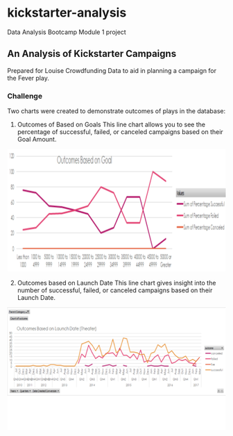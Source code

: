 # kickstarter-analysis
Data Analysis Bootcamp Module 1 project
## An Analysis of Kickstarter Campaigns
 Prepared for Louise
 Crowdfunding Data to aid in planning a campaign for the Fever play.
### Challenge
Two charts were created to demonstrate outcomes of plays in the database:  
1.	Outcomes of Based on Goals
This line chart allows you to see the percentage of successful, failed, or canceled campaigns based on their Goal Amount.

![](OutcomesBasedOnGoal-PivotChart.png)

2.	Outcomes based on Launch Date
This line chart gives insight into the number of successful, failed, or canceled campaigns based on their Launch Date.

![](OutcomesBasedOnLaunchDate-Theater-PivotChart.png)
